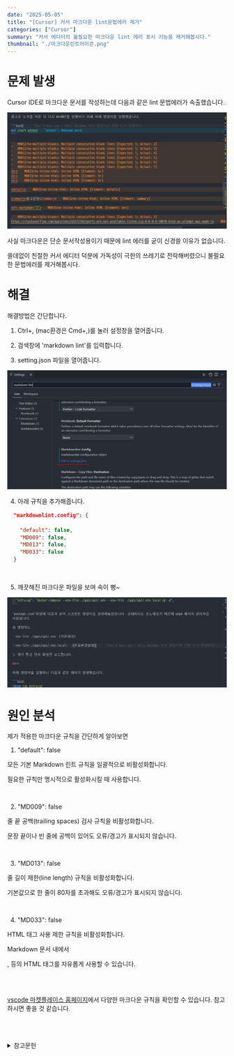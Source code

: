 ```yaml
---
date: "2025-05-05"
title: "[Cursor] 커서 마크다운 lint문법에러 제거"
categories: ["Cursor"]
summary: "커서 에디터의 불필요한 마크다운 lint 에러 표시 기능을 제거해봅시다."
thumbnail: "./마크다운린트아이콘.png"
---
```


# 문제 발생

Cursor IDE로 마크다운 문서를 작성하는데 다음과 같은 lint 문법에러가 속출했습니다.

![마크다운문법에러](마크다운문법에러.png)

사실 마크다운은 단순 문서작성용이기 때문에 lint 에러를 굳이 신경쓸 이유가 없습니다.

쓸데없이 친절한 커서 에디터 덕분에 가독성이 극한의 쓰레기로 전락해버렸으니 불필요한 문법에러를 제거해봅시다.

# 해결

해결방법은 간단합니다.

1. Ctrl+, (mac환경은 Cmd+,)를 눌러 설정창을 열어줍니다.

2. 검색창에 'markdown lint'를 입력합니다.

3. setting.json 파일을 열어줍니다.

![마크다운세팅json](마크다운세팅json.png)

4. 아래 규칙을 추가해줍니다.

```json
  "markdownlint.config": {

    "default": false,
    "MD009": false,
    "MD013": false,
    "MD033": false
  }

```

<br>

5. 깨끗해진 마크다운 파일을 보며 속이 뻥~

![깨끗해진마크다운](깨끗해진마크다운.png)

# 원인 분석

제가 적용한 마크다운 규칙을 간단하게 알아보면

1. "default": false

모든 기본 Markdown 린트 규칙을 일괄적으로 비활성화합니다.

필요한 규칙만 명시적으로 활성화시킬 때 사용합니다.

<br>

2. "MD009": false

줄 끝 공백(trailing spaces) 검사 규칙을 비활성화합니다.

문장 끝이나 빈 줄에 공백이 있어도 오류/경고가 표시되지 않습니다.

<br>

3. "MD013": false

줄 길이 제한(line length) 규칙을 비활성화합니다.

기본값으로 한 줄이 80자를 초과해도 오류/경고가 표시되지 않습니다.

<br>

4. "MD033": false

HTML 태그 사용 제한 규칙을 비활성화합니다.

Markdown 문서 내에서 <div>, <span> 등의 HTML 태그를 자유롭게 사용할 수 있습니다.

<br>
<br>

[vscode 마켓플레이스 홈페이지](https://marketplace.visualstudio.com/items?itemName=DavidAnson.vscode-markdownlint)에서 다양한 마크다운 규칙을 확인할 수 있습니다. 참고하시면 좋을 것 같습니다.

<br>
<br>
<br>

<details>

<summary>참고문헌</summary>

<div markdown="1">

https://marketplace.visualstudio.com/items?itemName=DavidAnson.vscode-markdownlint

</div>

</details>
